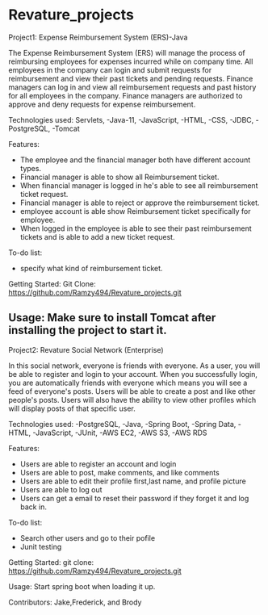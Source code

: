 # Revature_projects
Project1:
Expense Reimbursement System (ERS)-Java

The Expense Reimbursement System (ERS) will manage the process of reimbursing employees for expenses incurred while on company time. All employees in the company can login and submit requests for reimbursement and view their past tickets and pending requests. Finance managers can log in and view all reimbursement requests and past history for all employees in the company. Finance managers are authorized to approve and deny requests for expense reimbursement.

Technologies used:
Servlets,
-Java-11,
-JavaScript,
-HTML,
-CSS,
-JDBC,
-PostgreSQL,
-Tomcat

Features:
-   The employee and the financial manager both have different account types.
-   Financial manager is able to show all Reimbursement ticket.
-   When financial manager is logged in he's able to see all reimbursement ticket request.
-   Financial manager is able to reject or approve the reimbursement ticket.
-   employee account is able show Reimbursement ticket specifically for employee.
-   When logged in the employee is able to see their past reimbursement tickets and is able to add a new ticket request. 

To-do list:
- specify what kind of reimbursement ticket.

Getting Started:
Git Clone: https://github.com/Ramzy494/Revature_projects.git


Usage:
Make sure to install Tomcat after installing the project to start it. 
---------------------
Project2:
Revature Social Network (Enterprise)

In this social network, everyone is friends with everyone. As a user, you will be able to register and login to your account. When you successfully login, you are automatically friends with everyone which means you will see a feed of everyone's posts. Users will be able to create a post and like other people's posts. Users will also have the ability to view other profiles which will display posts of that specific user.

Technologies used:
-PostgreSQL, 
-Java, 
-Spring Boot,
-Spring Data,
-HTML, 
-JavaScript, 
-JUnit, 
-AWS EC2,
-AWS S3,
-AWS RDS

Features:
- Users are able to register an account and login
- Users are able to post, make comments, and like comments
- Users are able to edit their profile first,last name, and profile picture 
- Users are able to log out
- Users can get a email to reset their password if they forget it and log back in. 

To-do list:
- Search other users and go to their pofile
- Junit testing

Getting Started:
git clone: https://github.com/Ramzy494/Revature_projects.git

Usage:
Start spring boot when loading it up. 

Contributors:
Jake,Frederick, and Brody

